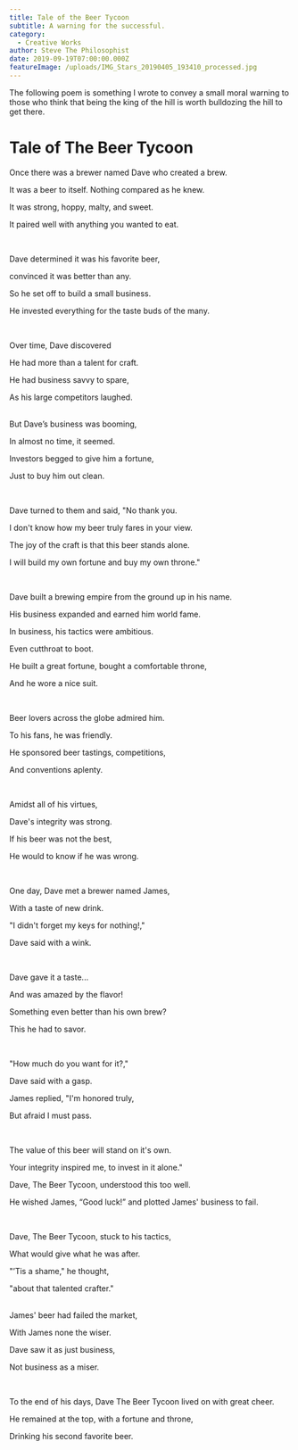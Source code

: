 ```yaml
---
title: Tale of the Beer Tycoon
subtitle: A warning for the successful.
category:
  - Creative Works
author: Steve The Philosophist
date: 2019-09-19T07:00:00.000Z
featureImage: /uploads/IMG_Stars_20190405_193410_processed.jpg
---
```

The following poem is something I wrote to convey a small moral warning to those who think that being the king of the hill is worth bulldozing the hill to get there.

# Tale of The Beer Tycoon

Once there was a brewer named Dave who created a brew.

It was a beer to itself. Nothing compared as he knew.

It was strong, hoppy, malty, and sweet.

It paired well with anything you wanted to eat.

<br>

Dave determined it was his favorite beer, 

convinced it was better than any.

So he set off to build a small business. 

He invested everything for the taste buds of the many.

<br>

Over time, Dave discovered 

He had more than a talent for craft.

He had business savvy to spare,

 As his large competitors laughed.\
<br>

But Dave’s business was booming,

In almost no time, it seemed.

Investors begged to give him a fortune, 

Just to buy him out clean.

<br>

Dave turned to them and said, "No thank you.

I don't know how my beer truly fares in your view.

The joy of the craft is that this beer stands alone.

I will build my own fortune and buy my own throne."

<br>

Dave built a brewing empire from the ground up in his name.

His business expanded and earned him world fame.

In business, his tactics were ambitious. 

Even cutthroat to boot.

He built a great fortune, bought a comfortable throne, 

And he wore a nice suit.

<br>

Beer lovers across the globe admired him. 

To his fans, he was friendly.

He sponsored beer tastings, competitions,

And conventions aplenty.

<br>

Amidst all of his virtues, 

Dave's integrity was strong.

If his beer was not the best, 

He would to know if he was wrong.

<br>

One day, Dave met a brewer named James, 

With a taste of new drink.

"I didn't forget my keys for nothing!," 

Dave said with a wink.

<br>

Dave gave it a taste... 

And was amazed by the flavor!

Something even better than his own brew? 

This he had to savor.

<br>

"How much do you want for it?," 

Dave said with a gasp.

James replied, "I'm honored truly, 

But afraid I must pass.

<br>

The value of this beer will stand on it's own.

Your integrity inspired me, to invest in it alone."

Dave, The Beer Tycoon, understood this too well.

He wished James, “Good luck!” and plotted James' business to fail.

<br>

Dave, The Beer Tycoon, stuck to his tactics,

What would give what he was after.

"’Tis a shame," he thought, 

"about that talented crafter."\
<br>

James' beer had failed the market, 

With James none the wiser.

Dave saw it as just business, 

Not business as a miser.

<br>

To the end of his days, Dave The Beer Tycoon lived on with great cheer.

He remained at the top, with a fortune and throne, 

Drinking his second favorite beer.
